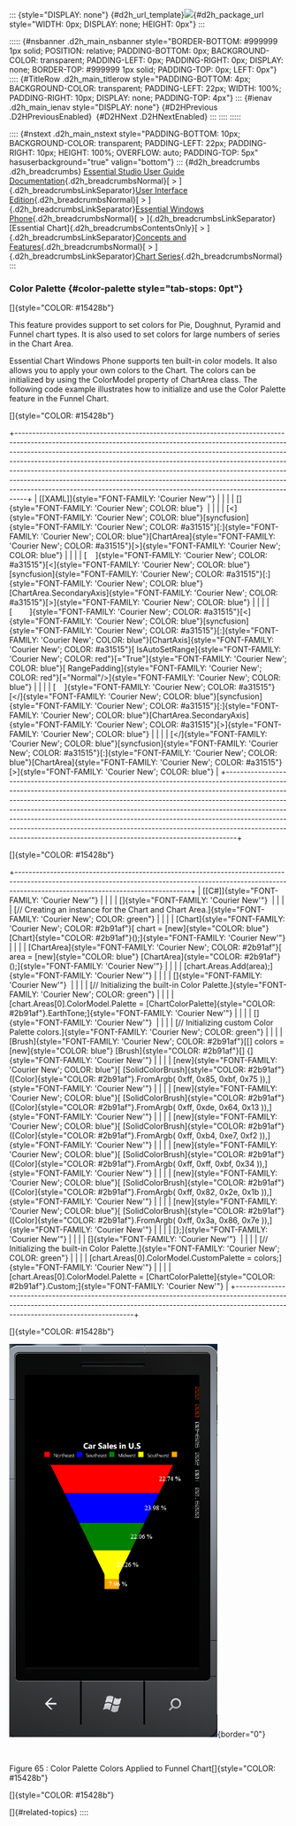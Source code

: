 ::: {style="DISPLAY: none"}
[](ms-xhelp:///?Id=d2h_url_template){#d2h_url_template}![](!package_url!){#d2h_package_url style="WIDTH: 0px; DISPLAY: none; HEIGHT: 0px"}
:::

::::: {#nsbanner .d2h_main_nsbanner style="BORDER-BOTTOM: #999999 1px solid; POSITION: relative; PADDING-BOTTOM: 0px; BACKGROUND-COLOR: transparent; PADDING-LEFT: 0px; PADDING-RIGHT: 0px; DISPLAY: none; BORDER-TOP: #999999 1px solid; PADDING-TOP: 0px; LEFT: 0px"}
:::: {#TitleRow .d2h_main_titlerow style="PADDING-BOTTOM: 4px; BACKGROUND-COLOR: transparent; PADDING-LEFT: 22px; WIDTH: 100%; PADDING-RIGHT: 10px; DISPLAY: none; PADDING-TOP: 4px"}
::: {#ienav .d2h_main_ienav style="DISPLAY: none"}
[](ms-xhelp:///?Id=203227f9-fdec-4054-aaab-87a363f74573){#D2HPrevious .D2HPreviousEnabled}  [](ms-xhelp:///?Id=1c3ddbb9-f89c-43c5-89e7-8749bbf79287){#D2HNext .D2HNextEnabled}
:::
::::
:::::

:::: {#nstext .d2h_main_nstext style="PADDING-BOTTOM: 10px; BACKGROUND-COLOR: transparent; PADDING-LEFT: 22px; PADDING-RIGHT: 10px; HEIGHT: 100%; OVERFLOW: auto; PADDING-TOP: 5px" hasuserbackground="true" valign="bottom"}
::: {#d2h_breadcrumbs .d2h_breadcrumbs}
[Essential Studio User Guide Documentation](ms-xhelp:///?Id=12457748-09e3-4d74-a240-8e049cedf030){.d2h_breadcrumbsNormal}[ \> ]{.d2h_breadcrumbsLinkSeparator}[User Interface Edition](ms-xhelp:///?Id=c29296b7-531c-413b-a0ec-488ca1f7f669){.d2h_breadcrumbsNormal}[ \> ]{.d2h_breadcrumbsLinkSeparator}[Essential Windows Phone](ms-xhelp:///?Id=5ea1999c-4eff-4775-b84e-407dc825f555){.d2h_breadcrumbsNormal}[ \> ]{.d2h_breadcrumbsLinkSeparator}[Essential Chart]{.d2h_breadcrumbsContentsOnly}[ \> ]{.d2h_breadcrumbsLinkSeparator}[Concepts and Features](ms-xhelp:///?Id=080edead-2400-410b-a7ad-9155e5f1ae92){.d2h_breadcrumbsNormal}[ \> ]{.d2h_breadcrumbsLinkSeparator}[Chart Series](ms-xhelp:///?Id=479bb507-816a-459e-9a2e-ebd945c8ffe1){.d2h_breadcrumbsNormal}
:::

### Color Palette {#color-palette style="tab-stops: 0pt"}

[]{style="COLOR: #15428b"} 

This feature provides support to set colors for Pie, Doughnut, Pyramid and Funnel chart types. It is also used to set colors for large numbers of series in the Chart Area.

Essential Chart Windows Phone supports ten built-in color models. It also allows you to apply your own colors to the Chart. The colors can be initialized by using the ColorModel property of ChartArea class. The following code example illustrates how to initialize and use the Color Palette feature in the Funnel Chart.

[]{style="COLOR: #15428b"} 

+---------------------------------------------------------------------------------------------------------------------------------------------------------------------------------------------------------------------------------------------------------------------------------------------------------------------------------------------------------------------------------------------------------------------------------------------------------------------------------------------------------------------------------------------------------------------+
| [\[XAML\]]{style="FONT-FAMILY: 'Courier New'"}                                                                                                                                                                                                                                                                                                                                                                                                                                                                                                                      |
|                                                                                                                                                                                                                                                                                                                                                                                                                                                                                                                                                                     |
| []{style="FONT-FAMILY: 'Courier New'; COLOR: blue"}                                                                                                                                                                                                                                                                                                                                                                                                                                                                                                                 |
|                                                                                                                                                                                                                                                                                                                                                                                                                                                                                                                                                                     |
| [\<]{style="FONT-FAMILY: 'Courier New'; COLOR: blue"}[syncfusion]{style="FONT-FAMILY: 'Courier New'; COLOR: #a31515"}[:]{style="FONT-FAMILY: 'Courier New'; COLOR: blue"}[ChartArea]{style="FONT-FAMILY: 'Courier New'; COLOR: #a31515"}[\>]{style="FONT-FAMILY: 'Courier New'; COLOR: blue"}                                                                                                                                                                                                                                                                       |
|                                                                                                                                                                                                                                                                                                                                                                                                                                                                                                                                                                     |
| [    ]{style="FONT-FAMILY: 'Courier New'; COLOR: #a31515"}[\<]{style="FONT-FAMILY: 'Courier New'; COLOR: blue"}[syncfusion]{style="FONT-FAMILY: 'Courier New'; COLOR: #a31515"}[:]{style="FONT-FAMILY: 'Courier New'; COLOR: blue"}[ChartArea.SecondaryAxis]{style="FONT-FAMILY: 'Courier New'; COLOR: #a31515"}[\>]{style="FONT-FAMILY: 'Courier New'; COLOR: blue"}                                                                                                                                                                                               |
|                                                                                                                                                                                                                                                                                                                                                                                                                                                                                                                                                                     |
| [        ]{style="FONT-FAMILY: 'Courier New'; COLOR: #a31515"}[\<]{style="FONT-FAMILY: 'Courier New'; COLOR: blue"}[syncfusion]{style="FONT-FAMILY: 'Courier New'; COLOR: #a31515"}[:]{style="FONT-FAMILY: 'Courier New'; COLOR: blue"}[ChartAxis]{style="FONT-FAMILY: 'Courier New'; COLOR: #a31515"}[ IsAutoSetRange]{style="FONT-FAMILY: 'Courier New'; COLOR: red"}[=\"True\"]{style="FONT-FAMILY: 'Courier New'; COLOR: blue"}[ RangePadding]{style="FONT-FAMILY: 'Courier New'; COLOR: red"}[=\"Normal\"/\>]{style="FONT-FAMILY: 'Courier New'; COLOR: blue"} |
|                                                                                                                                                                                                                                                                                                                                                                                                                                                                                                                                                                     |
| [    ]{style="FONT-FAMILY: 'Courier New'; COLOR: #a31515"}[\</]{style="FONT-FAMILY: 'Courier New'; COLOR: blue"}[syncfusion]{style="FONT-FAMILY: 'Courier New'; COLOR: #a31515"}[:]{style="FONT-FAMILY: 'Courier New'; COLOR: blue"}[ChartArea.SecondaryAxis]{style="FONT-FAMILY: 'Courier New'; COLOR: #a31515"}[\>]{style="FONT-FAMILY: 'Courier New'; COLOR: blue"}                                                                                                                                                                                              |
|                                                                                                                                                                                                                                                                                                                                                                                                                                                                                                                                                                     |
| [\</]{style="FONT-FAMILY: 'Courier New'; COLOR: blue"}[syncfusion]{style="FONT-FAMILY: 'Courier New'; COLOR: #a31515"}[:]{style="FONT-FAMILY: 'Courier New'; COLOR: blue"}[ChartArea]{style="FONT-FAMILY: 'Courier New'; COLOR: #a31515"}[\>]{style="FONT-FAMILY: 'Courier New'; COLOR: blue"}                                                                                                                                                                                                                                                                      |
+---------------------------------------------------------------------------------------------------------------------------------------------------------------------------------------------------------------------------------------------------------------------------------------------------------------------------------------------------------------------------------------------------------------------------------------------------------------------------------------------------------------------------------------------------------------------+

[]{style="COLOR: #15428b"} 

+-------------------------------------------------------------------------------------------------------------------------------------------------------------------------------------------------------------+
| [\[C#\]]{style="FONT-FAMILY: 'Courier New'"}                                                                                                                                                                |
|                                                                                                                                                                                                             |
| []{style="FONT-FAMILY: 'Courier New'"}                                                                                                                                                                      |
|                                                                                                                                                                                                             |
| [// Creating an instance for the Chart and Chart Area.]{style="FONT-FAMILY: 'Courier New'; COLOR: green"}                                                                                                   |
|                                                                                                                                                                                                             |
| [Chart]{style="FONT-FAMILY: 'Courier New'; COLOR: #2b91af"}[ chart = [new]{style="COLOR: blue"} [Chart]{style="COLOR: #2b91af"}();]{style="FONT-FAMILY: 'Courier New'"}                                     |
|                                                                                                                                                                                                             |
| [ChartArea]{style="FONT-FAMILY: 'Courier New'; COLOR: #2b91af"}[ area = [new]{style="COLOR: blue"} [ChartArea]{style="COLOR: #2b91af"}();]{style="FONT-FAMILY: 'Courier New'"}                              |
|                                                                                                                                                                                                             |
| [chart.Areas.Add(area);]{style="FONT-FAMILY: 'Courier New'"}                                                                                                                                                |
|                                                                                                                                                                                                             |
| []{style="FONT-FAMILY: 'Courier New'"}                                                                                                                                                                      |
|                                                                                                                                                                                                             |
| [// Initializing the built-in Color Palette.]{style="FONT-FAMILY: 'Courier New'; COLOR: green"}                                                                                                             |
|                                                                                                                                                                                                             |
| [chart.Areas\[0\].ColorModel.Palette = [ChartColorPalette]{style="COLOR: #2b91af"}.EarthTone;]{style="FONT-FAMILY: 'Courier New'"}                                                                          |
|                                                                                                                                                                                                             |
| []{style="FONT-FAMILY: 'Courier New'"}                                                                                                                                                                      |
|                                                                                                                                                                                                             |
| [// Initializing custom Color Palette colors.]{style="FONT-FAMILY: 'Courier New'; COLOR: green"}                                                                                                            |
|                                                                                                                                                                                                             |
| [Brush]{style="FONT-FAMILY: 'Courier New'; COLOR: #2b91af"}[\[\] colors = [new]{style="COLOR: blue"} [Brush]{style="COLOR: #2b91af"}\[\] {]{style="FONT-FAMILY: 'Courier New'"}                             |
|                                                                                                                                                                                                             |
| [new]{style="FONT-FAMILY: 'Courier New'; COLOR: blue"}[ [SolidColorBrush]{style="COLOR: #2b91af"}([Color]{style="COLOR: #2b91af"}.FromArgb( 0xff, 0x85, 0xbf, 0x75 )),]{style="FONT-FAMILY: 'Courier New'"} |
|                                                                                                                                                                                                             |
| [new]{style="FONT-FAMILY: 'Courier New'; COLOR: blue"}[ [SolidColorBrush]{style="COLOR: #2b91af"}([Color]{style="COLOR: #2b91af"}.FromArgb( 0xff, 0xde, 0x64, 0x13 )),]{style="FONT-FAMILY: 'Courier New'"} |
|                                                                                                                                                                                                             |
| [new]{style="FONT-FAMILY: 'Courier New'; COLOR: blue"}[ [SolidColorBrush]{style="COLOR: #2b91af"}([Color]{style="COLOR: #2b91af"}.FromArgb( 0xff, 0xb4, 0xe7, 0xf2 )),]{style="FONT-FAMILY: 'Courier New'"} |
|                                                                                                                                                                                                             |
| [new]{style="FONT-FAMILY: 'Courier New'; COLOR: blue"}[ [SolidColorBrush]{style="COLOR: #2b91af"}([Color]{style="COLOR: #2b91af"}.FromArgb( 0xff, 0xff, 0xbf, 0x34 )),]{style="FONT-FAMILY: 'Courier New'"} |
|                                                                                                                                                                                                             |
| [new]{style="FONT-FAMILY: 'Courier New'; COLOR: blue"}[ [SolidColorBrush]{style="COLOR: #2b91af"}([Color]{style="COLOR: #2b91af"}.FromArgb( 0xff, 0x82, 0x2e, 0x1b )),]{style="FONT-FAMILY: 'Courier New'"} |
|                                                                                                                                                                                                             |
| [new]{style="FONT-FAMILY: 'Courier New'; COLOR: blue"}[ [SolidColorBrush]{style="COLOR: #2b91af"}([Color]{style="COLOR: #2b91af"}.FromArgb( 0xff, 0x3a, 0x86, 0x7e )),]{style="FONT-FAMILY: 'Courier New'"} |
|                                                                                                                                                                                                             |
| [};]{style="FONT-FAMILY: 'Courier New'"}                                                                                                                                                                    |
|                                                                                                                                                                                                             |
| []{style="FONT-FAMILY: 'Courier New'"}                                                                                                                                                                      |
|                                                                                                                                                                                                             |
| [// Initializing the built-in Color Palette.]{style="FONT-FAMILY: 'Courier New'; COLOR: green"}                                                                                                             |
|                                                                                                                                                                                                             |
| [chart.Areas\[0\].ColorModel.CustomPalette = colors;]{style="FONT-FAMILY: 'Courier New'"}                                                                                                                   |
|                                                                                                                                                                                                             |
| [chart.Areas\[0\].ColorModel.Palette = [ChartColorPalette]{style="COLOR: #2b91af"}.Custom;]{style="FONT-FAMILY: 'Courier New'"}                                                                             |
+-------------------------------------------------------------------------------------------------------------------------------------------------------------------------------------------------------------+

[]{style="COLOR: #15428b"} 

![](ImagesExt/image77_66.png){border="0"}

 

Figure 65 : Color Palette Colors Applied to Funnel Chart[]{style="COLOR: #15428b"}

[]{style="COLOR: #15428b"} 

[]{#related-topics}
::::
